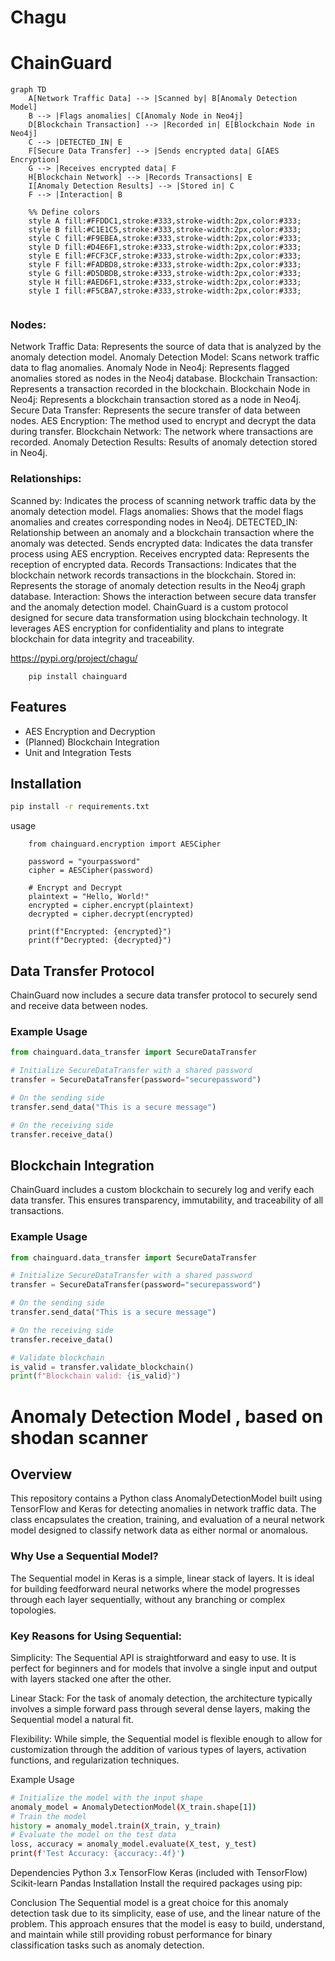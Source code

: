 # Chagu 
# ChainGuard

```mermaid
graph TD
    A[Network Traffic Data] --> |Scanned by| B[Anomaly Detection Model]
    B --> |Flags anomalies| C[Anomaly Node in Neo4j]
    D[Blockchain Transaction] --> |Recorded in| E[Blockchain Node in Neo4j]
    C --> |DETECTED_IN| E
    F[Secure Data Transfer] --> |Sends encrypted data| G[AES Encryption]
    G --> |Receives encrypted data| F
    H[Blockchain Network] --> |Records Transactions| E
    I[Anomaly Detection Results] --> |Stored in| C
    F --> |Interaction| B

    %% Define colors
    style A fill:#FFDDC1,stroke:#333,stroke-width:2px,color:#333;
    style B fill:#C1E1C5,stroke:#333,stroke-width:2px,color:#333;
    style C fill:#F9EBEA,stroke:#333,stroke-width:2px,color:#333;
    style D fill:#D4E6F1,stroke:#333,stroke-width:2px,color:#333;
    style E fill:#FCF3CF,stroke:#333,stroke-width:2px,color:#333;
    style F fill:#FADBD8,stroke:#333,stroke-width:2px,color:#333;
    style G fill:#D5DBDB,stroke:#333,stroke-width:2px,color:#333;
    style H fill:#AED6F1,stroke:#333,stroke-width:2px,color:#333;
    style I fill:#F5CBA7,stroke:#333,stroke-width:2px,color:#333;


```
### Nodes:

 Network Traffic Data: Represents the source of data that is analyzed by the anomaly detection model.
 Anomaly Detection Model: Scans network traffic data to flag anomalies.
 Anomaly Node in Neo4j: Represents flagged anomalies stored as nodes in the Neo4j database.
 Blockchain Transaction: Represents a transaction recorded in the blockchain.
 Blockchain Node in Neo4j: Represents a blockchain transaction stored as a node in Neo4j.
 Secure Data Transfer: Represents the secure transfer of data between nodes.
 AES Encryption: The method used to encrypt and decrypt the data during transfer.
 Blockchain Network: The network where transactions are recorded.
 Anomaly Detection Results: Results of anomaly detection stored in Neo4j.

### Relationships:

 Scanned by: Indicates the process of scanning network traffic data by the anomaly detection model.
 Flags anomalies: Shows that the model flags anomalies and creates corresponding nodes in Neo4j.
 DETECTED_IN: Relationship between an anomaly and a blockchain transaction where the anomaly was detected.
 Sends encrypted data: Indicates the data transfer process using AES encryption.
 Receives encrypted data: Represents the reception of encrypted data.
 Records Transactions: Indicates that the blockchain network records transactions in the blockchain.
 Stored in: Represents the storage of anomaly detection results in the Neo4j graph database.
 Interaction: Shows the interaction between secure data transfer and the anomaly detection model.
 ChainGuard is a custom protocol designed for secure data transformation using blockchain technology. It leverages AES encryption for confidentiality and plans to integrate blockchain for data integrity and traceability.

https://pypi.org/project/chagu/
```commandline
    pip install chainguard
```
## Features
- AES Encryption and Decryption
- (Planned) Blockchain Integration
- Unit and Integration Tests

## Installation

```bash
pip install -r requirements.txt
```
usage
``` code
    from chainguard.encryption import AESCipher
    
    password = "yourpassword"
    cipher = AESCipher(password)
    
    # Encrypt and Decrypt
    plaintext = "Hello, World!"
    encrypted = cipher.encrypt(plaintext)
    decrypted = cipher.decrypt(encrypted)
    
    print(f"Encrypted: {encrypted}")
    print(f"Decrypted: {decrypted}")

```
## Data Transfer Protocol

ChainGuard now includes a secure data transfer protocol to securely send and receive data between nodes.

### Example Usage

```python
from chainguard.data_transfer import SecureDataTransfer

# Initialize SecureDataTransfer with a shared password
transfer = SecureDataTransfer(password="securepassword")

# On the sending side
transfer.send_data("This is a secure message")

# On the receiving side
transfer.receive_data()
```


## Blockchain Integration

ChainGuard includes a custom blockchain to securely log and verify each data transfer. This ensures transparency, immutability, and traceability of all transactions.

### Example Usage

```python
from chainguard.data_transfer import SecureDataTransfer

# Initialize SecureDataTransfer with a shared password
transfer = SecureDataTransfer(password="securepassword")

# On the sending side
transfer.send_data("This is a secure message")

# On the receiving side
transfer.receive_data()

# Validate blockchain
is_valid = transfer.validate_blockchain()
print(f"Blockchain valid: {is_valid}")
```
# Anomaly Detection Model , based on shodan scanner
## Overview
This repository contains a Python class AnomalyDetectionModel built using TensorFlow and Keras
for detecting anomalies in network traffic data. The class encapsulates the creation, training,
and evaluation of a neural network model designed to classify network data as either normal or anomalous.

### Why Use a Sequential Model?
The Sequential model in Keras is a simple, linear stack of layers. 
It is ideal for building feedforward neural networks where the model 
progresses through each layer sequentially, without any branching or complex topologies.

### Key Reasons for Using Sequential:

Simplicity: The Sequential API is straightforward and easy to use. It is perfect for beginners and 
for models that involve a single input and output with layers stacked one after the other.

Linear Stack: For the task of anomaly detection, the architecture typically involves a simple
forward pass through several dense layers, making the Sequential model a natural fit.

Flexibility: While simple, the Sequential model is flexible enough to allow for customization
through the addition of various types of layers, activation functions, and regularization techniques.

Example Usage
```bash
# Initialize the model with the input shape
anomaly_model = AnomalyDetectionModel(X_train.shape[1])
# Train the model
history = anomaly_model.train(X_train, y_train)
# Evaluate the model on the test data
loss, accuracy = anomaly_model.evaluate(X_test, y_test)
print(f'Test Accuracy: {accuracy:.4f}')
```

Dependencies
Python 3.x
TensorFlow
Keras (included with TensorFlow)
Scikit-learn
Pandas
Installation
Install the required packages using pip:

Conclusion
The Sequential model is a great choice for this anomaly detection task due to its simplicity,
ease of use, and the linear nature of the problem. This approach ensures that the model is easy
to build, understand, and maintain while still providing robust performance for binary classification
tasks such as anomaly detection.